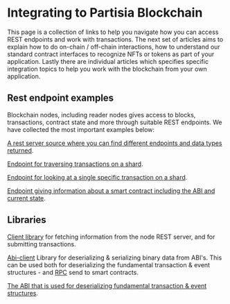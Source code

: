 # Integrating to Partisia Blockchain

This page is a collection of links to help you navigate how you can access REST endpoints and work with transactions.
The next set of articles aims to explain how to do on-chain / off-chain interactions, how to understand our standard contract
interfaces to recognize NFTs or tokens as part of your application. Lastly there are individual articles which specifies specific integration topics to help you work with the blockchain from your own application. 


## Rest endpoint examples
Blockchain nodes, including reader nodes gives access to blocks, transactions, contract state and more through suitable
REST endpoints. We have collected the most important examples below:

[A rest server source where you can find different endpoints and data types returned](https://gitlab.com/partisiablockchain/core/server).

[Endpoint for traversing transactions on a shard](https://reader.partisiablockchain.com/shards/Shard0/blockchain/transaction/latest/10/2018112).

[Endpoint for looking at a single specific transaction on a shard](https://reader.partisiablockchain.com/shards/Shard1/blockchain/transaction/11d09178b39c10520aec717200a4a5cd229e948bc15c4a87e65d682008f86db5).

[Endpoint giving information about a smart contract including the ABI and current state](https://node1.testnet.partisiablockchain.com/shards/Shard2/blockchain/contracts/0296b935f95dbf30d0921ee23686099027b9759480?requireContractState=true).

## Libraries

[Client library](../smart-conract-tools-overview.md#client) for fetching information from the node REST server, and
for submitting transactions.

[Abi-client](../smart-conract-tools-overview.md#abi-client) Library for deserializing & serializing binary data
from ABI's. This can be used both for deserializing the fundamental transaction & event structures -
and [RPC](../smart-contract-binary-formats.md#rpc-binary-format) send to
smart contracts.

[The ABI that is used for deserializing fundamental transaction & event structures](https://gitlab.com/partisiablockchain/language/abi/abi-client/-/tree/main/client/src/main/resources?ref_type=heads).